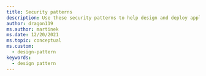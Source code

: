```yaml
---
title: Security patterns
description: Use these security patterns to help design and deploy applications in a way that protects them from attacks, restricts access, and protects sensitive data.
author: dragon119
ms.author: martinek
ms.date: 12/20/2021
ms.topic: conceptual
ms.custom:
  - design-pattern
keywords:
  - design pattern
---
```

